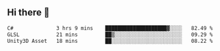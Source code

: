 ## Hi there 👋

 <!--START_SECTION:waka-->

```txt
C#              3 hrs 9 mins    ████████████████████▓░░░░   82.49 %
GLSL            21 mins         ██▒░░░░░░░░░░░░░░░░░░░░░░   09.29 %
Unity3D Asset   18 mins         ██░░░░░░░░░░░░░░░░░░░░░░░   08.22 %
```

<!--END_SECTION:waka-->

<!--
**ValentinRapp/ValentinRapp** is a ✨ _special_ ✨ repository because its `README.md` (this file) appears on your GitHub profile.

Here are some ideas to get you started:

- 🔭 I’m currently working on ...
- 🌱 I’m currently learning ...
- 👯 I’m looking to collaborate on ...
- 🤔 I’m looking for help with ...
- 💬 Ask me about ...
- 📫 How to reach me: ...
- 😄 Pronouns: ...
- ⚡ Fun fact: ...
-->
